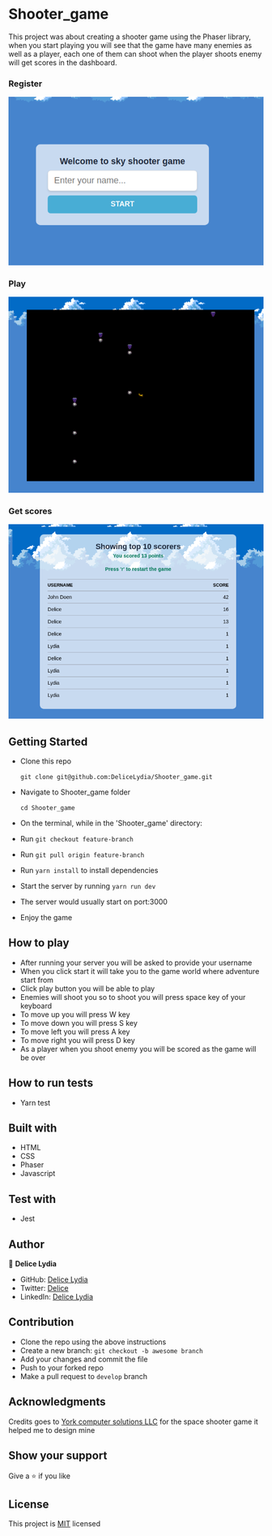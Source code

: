 # Shooter_game

This project was about creating a shooter game using the Phaser library, when you start playing you will see that the game have many enemies as well as a player, each one of them can shoot when the player shoots enemy will get scores in the dashboard.

### Register
![screenshot](./game.png)

### Play
![screenshot](./shot.png)

### Get scores
![screenshot](./scores.png)

## Getting Started

* Clone this repo
    ```
    git clone git@github.com:DeliceLydia/Shooter_game.git
    ```
* Navigate to Shooter_game folder
    ```
    cd Shooter_game
    ```
* On the terminal, while in the 'Shooter_game' directory:

* Run ``` git checkout feature-branch ```

* Run ``` git pull origin feature-branch ```

* Run ``` yarn install ``` to install dependencies

* Start the server by running ``` yarn run dev ```
   
* The server would usually start on port:3000

* Enjoy the game

## How to play

- After running your server you will be asked to provide your username
- When you click start it will take you to the game world where adventure start from
- Click play button you will be able to play
- Enemies will shoot you so to shoot you will press space key of your keyboard
- To move up you will press W key
- To move down you will press S key
- To move left you will press A key
- To move right you will press D key
- As a player when you shoot enemy you will be scored as the game will be over

## How to run tests

- Yarn test

## Built with

- HTML
- CSS
- Phaser
- Javascript

## Test with

- Jest

## Author

👤 **Delice Lydia**
  - GitHub: [Delice Lydia](https://github.com/DeliceLydia)
  - Twitter: [Delice](https://twitter.com/IngabireLydia3)
  - LinkedIn: [Delice Lydia](https://www.linkedin.com/in/delice-lydia/)

## Contribution

- Clone the repo using the above instructions
- Create a new branch: `git checkout -b awesome branch`
- Add your changes and commit the file
- Push to your forked repo
- Make a pull request to `develop` branch

## Acknowledgments

Credits goes to [York computer solutions LLC](https://learn.yorkcs.com/category/tutorials/gamedev/phaser-3/build-a-space-shooter-with-phaser-3/) for the space shooter game it helped me to design mine

## Show your support

Give a ⭐️ if you like 

## License

This project is [MIT](https://github.com/DeliceLydia/Shooter_game/blob/master/LICENSE) licensed

